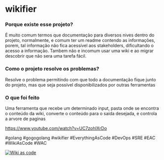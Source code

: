 # wikifier

### Porque existe esse projeto?

É muito comum termos que documentação para diversos nives dentro do projeto, normalmente, e comum ter um readme contendo as informações, porem, tal informação não fica acessível aos stakeholders, dificultando o acesso a informação.
Tambem não e incomum usar uma wiki e ao migrar descobrir que não sera uma tarefa fácil.

### Como o projeto resolve os problemas?

Resolve o problema permitindo com que todo a documentação fique junto do projeto, mas que seja possível disponibilizados por outras ferramentas

### O que foi feito

Uma ferramenta que recebe um determinado input, pasta onde se encontra o conteúdo da wiki, converte o conteúdo para o saída desejada, e controla a arvore de paginas

https://www.youtube.com/watch?v=UC7zohIXrDo

#golang #gogogolang #wikifier #EverythingAsCode #DevOps #SRE #EAC #WikiAsCode #WAC

[![Wiki as code](http://img.youtube.com/vi/UC7zohIXrDo/0.jpg)](http://www.youtube.com/watch?v=UC7zohIXrDo 'Wikifier')
